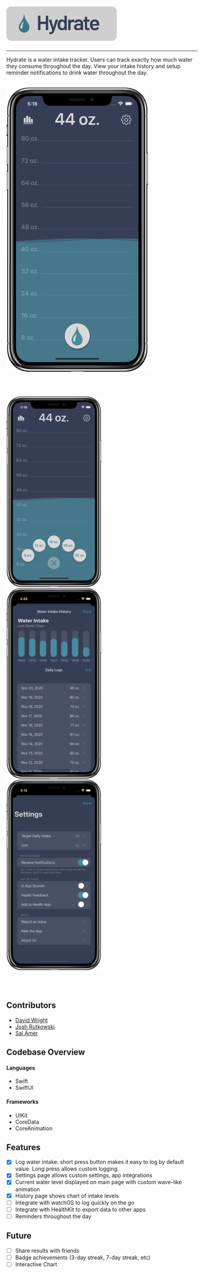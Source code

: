 # <img src="Resources/Logo.png" height="90">

---

Hydrate is a water intake tracker. Users can track exactly how much water they consume throughout the day. View your intake history and setup reminder notifications to drink water throughout the day.

<br>

<img src="Resources/MainScreen.png" width="373">

<br><br>

<img src="Resources/MainScreenButtons.png" width="250">&nbsp;&nbsp;
<img src="Resources/DataScreen2.png" width="250">&nbsp;&nbsp;
<img src="Resources/Settings Screen.png" width="250">

<br><br>

## Contributors

- [David Wright](https://github.com/DavidWrightOS)
- [Josh Rutkowski](https://github.com/joshrutkowski)
- [Sal Amer](https://github.com/sal562)

## Codebase Overview

#### Languages
- Swift
- SwiftUI

#### Frameworks
- UIKit
- CoreData
- CoreAnimation

## Features

- [x] Log water intake: short press button makes it easy to log by default value. Long press allows custom logging.
- [x] Settings page allows custom settings, app integrations
- [x] Current water level displayed on main page with custom wave-like animation
- [x] History page shows chart of intake levels
- [ ] Integrate with watchOS to log quickly on the go
- [ ] Integrate with HealthKit to export data to other apps
- [ ] Reminders throughout the day

## Future

- [ ] Share results with friends
- [ ] Badge achievements (3-day streak, 7-day streak, etc)
- [ ] Interactive Chart
